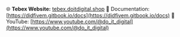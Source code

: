 🌐 **Tebex Website:** [tebex.doitdigital.shop](https://tebex.doitdigital.shop)
📄 Documentation: [https://didfivem.gitbook.io/docs](https://didfivem.gitbook.io/docs)
🎥 YouTube: [https://www.youtube.com/@do_it_digital](https://www.youtube.com/@do_it_digital)
